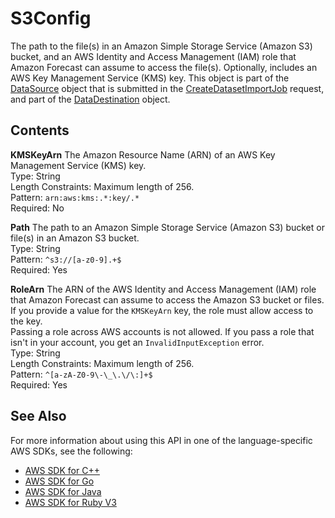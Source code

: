 # S3Config<a name="API_S3Config"></a>

The path to the file\(s\) in an Amazon Simple Storage Service \(Amazon S3\) bucket, and an AWS Identity and Access Management \(IAM\) role that Amazon Forecast can assume to access the file\(s\)\. Optionally, includes an AWS Key Management Service \(KMS\) key\. This object is part of the [DataSource](API_DataSource.md) object that is submitted in the [CreateDatasetImportJob](API_CreateDatasetImportJob.md) request, and part of the [DataDestination](API_DataDestination.md) object\.

## Contents<a name="API_S3Config_Contents"></a>

 **KMSKeyArn**   <a name="forecast-Type-S3Config-KMSKeyArn"></a>
The Amazon Resource Name \(ARN\) of an AWS Key Management Service \(KMS\) key\.  
Type: String  
Length Constraints: Maximum length of 256\.  
Pattern: `arn:aws:kms:.*:key/.*`   
Required: No

 **Path**   <a name="forecast-Type-S3Config-Path"></a>
The path to an Amazon Simple Storage Service \(Amazon S3\) bucket or file\(s\) in an Amazon S3 bucket\.  
Type: String  
Pattern: `^s3://[a-z0-9].+$`   
Required: Yes

 **RoleArn**   <a name="forecast-Type-S3Config-RoleArn"></a>
The ARN of the AWS Identity and Access Management \(IAM\) role that Amazon Forecast can assume to access the Amazon S3 bucket or files\. If you provide a value for the `KMSKeyArn` key, the role must allow access to the key\.  
Passing a role across AWS accounts is not allowed\. If you pass a role that isn't in your account, you get an `InvalidInputException` error\.  
Type: String  
Length Constraints: Maximum length of 256\.  
Pattern: `^[a-zA-Z0-9\-\_\.\/\:]+$`   
Required: Yes

## See Also<a name="API_S3Config_SeeAlso"></a>

For more information about using this API in one of the language\-specific AWS SDKs, see the following:
+  [AWS SDK for C\+\+](https://docs.aws.amazon.com/goto/SdkForCpp/forecast-2018-06-26/S3Config) 
+  [AWS SDK for Go](https://docs.aws.amazon.com/goto/SdkForGoV1/forecast-2018-06-26/S3Config) 
+  [AWS SDK for Java](https://docs.aws.amazon.com/goto/SdkForJava/forecast-2018-06-26/S3Config) 
+  [AWS SDK for Ruby V3](https://docs.aws.amazon.com/goto/SdkForRubyV3/forecast-2018-06-26/S3Config) 